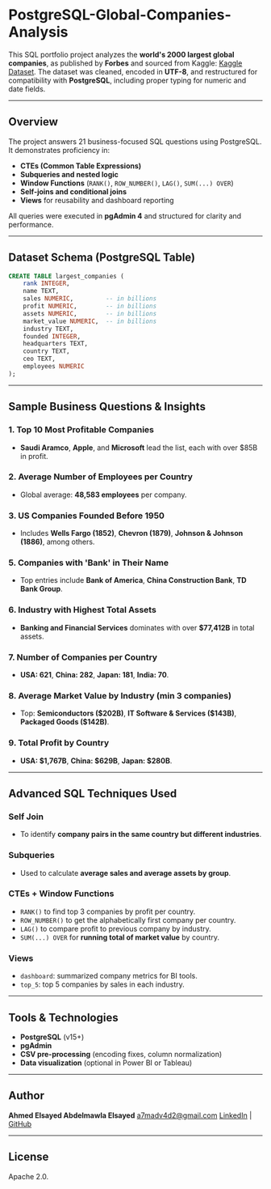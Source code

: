 # PostgreSQL-Global-Companies-Analysis

This SQL portfolio project analyzes the **world's 2000 largest global companies**, as published by **Forbes** and sourced from Kaggle: [Kaggle Dataset](https://www.kaggle.com/datasets/mohammadgharaei77/largest-2000-global-companies?resource=download). The dataset was cleaned, encoded in **UTF-8**, and restructured for compatibility with **PostgreSQL**, including proper typing for numeric and date fields.

---

## Overview

The project answers 21 business-focused SQL questions using PostgreSQL. It demonstrates proficiency in:

* **CTEs (Common Table Expressions)**
* **Subqueries and nested logic**
* **Window Functions** (`RANK()`, `ROW_NUMBER()`, `LAG()`, `SUM(...) OVER`)
* **Self-joins and conditional joins**
* **Views** for reusability and dashboard reporting

All queries were executed in **pgAdmin 4** and structured for clarity and performance.

---

## Dataset Schema (PostgreSQL Table)

```sql
CREATE TABLE largest_companies (
    rank INTEGER,
    name TEXT,
    sales NUMERIC,         -- in billions
    profit NUMERIC,        -- in billions
    assets NUMERIC,        -- in billions
    market_value NUMERIC,  -- in billions
    industry TEXT,
    founded INTEGER,
    headquarters TEXT,
    country TEXT,
    ceo TEXT,
    employees NUMERIC
);
```

---

##  Sample Business Questions & Insights

### 1. **Top 10 Most Profitable Companies**

* **Saudi Aramco**, **Apple**, and **Microsoft** lead the list, each with over \$85B in profit.

### 2. **Average Number of Employees per Country**

* Global average: **48,583 employees** per company.

### 3. **US Companies Founded Before 1950**

* Includes **Wells Fargo (1852)**, **Chevron (1879)**, **Johnson & Johnson (1886)**, among others.

### 5. **Companies with 'Bank' in Their Name**

* Top entries include **Bank of America**, **China Construction Bank**, **TD Bank Group**.

### 6. **Industry with Highest Total Assets**

* **Banking and Financial Services** dominates with over **\$77,412B** in total assets.

### 7. **Number of Companies per Country**

* **USA: 621**, **China: 282**, **Japan: 181**, **India: 70**.

### 8. **Average Market Value by Industry (min 3 companies)**

* Top: **Semiconductors (\$202B)**, **IT Software & Services (\$143B)**, **Packaged Goods (\$142B)**.

### 9. **Total Profit by Country**

* **USA: \$1,767B**, **China: \$629B**, **Japan: \$280B**.

---

## Advanced SQL Techniques Used

### **Self Join**

* To identify **company pairs in the same country but different industries**.

### **Subqueries**

* Used to calculate **average sales and average assets by group**.

### **CTEs + Window Functions**

* `RANK()` to find top 3 companies by profit per country.
* `ROW_NUMBER()` to get the alphabetically first company per country.
* `LAG()` to compare profit to previous company by industry.
* `SUM(...) OVER` for **running total of market value** by country.

### **Views**

* `dashboard`: summarized company metrics for BI tools.
* `top_5`: top 5 companies by sales in each industry.

---

## Tools & Technologies

* **PostgreSQL** (v15+)
* **pgAdmin**
* **CSV pre-processing** (encoding fixes, column normalization)
* **Data visualization** (optional in Power BI or Tableau)

---

## Author

**Ahmed Elsayed Abdelmawla Elsayed**
 [a7madv4d2@gmail.com](mailto:a7madv4d2@gmail.com)
 [LinkedIn](https://www.linkedin.com/in/ahmed-elsayed-2a8208239/) | [GitHub](https://github.com/a7madv4d2)

---

## License

Apache 2.0.

